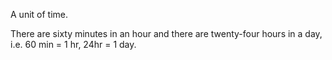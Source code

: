 A unit of time.

There are sixty minutes in an hour and there are twenty-four hours in a
day, i.e. 60 min = 1 hr, 24hr = 1 day.
